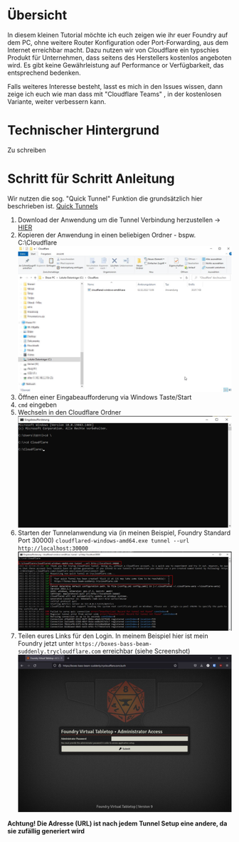 # Übersicht 
In diesem kleinen Tutorial möchte ich euch zeigen wie ihr euer Foundry auf dem PC, ohne weitere Router Konfiguration oder Port-Forwarding, aus dem Internet erreichbar macht.
Dazu nutzen wir von Cloudflare ein typschies Produkt für Unternehmen, dass seitens des Herstellers kostenlos angeboten wird.
Es gibt keine Gewährleistung auf Performance or Verfügbarkeit, das entsprechend bedenken. 

Falls weiteres Interesse besteht, lasst es mich in den Issues wissen, dann zeige ich euch wie man dass mit "Cloudflare Teams" , in der kostenlosen Variante, weiter verbessern kann.

# Technischer Hintergrund
Zu schreiben


# Schritt für Schritt Anleitung

Wir nutzen die sog. "Quick Tunnel" Funktion die grundsätzlich hier beschrieben ist. [Quick Tunnels](https://developers.cloudflare.com/cloudflare-one/connections/connect-apps/run-tunnel/trycloudflare)

1. Download der Anwendung um die Tunnel Verbindung herzustellen -> [HIER](https://github.com/cloudflare/cloudflared/releases/latest/download/cloudflared-windows-amd64.exe)
2. Kopieren der Anwendung in einen beliebigen Ordner - bspw. C:\Cloudflare
![Explorer Übersicht](/Windows_Explorer.jpg)
3. Öffnen einer Eingabeaufforderung via Windows Taste/Start
4. `cmd` eingeben
5. Wechseln in den Cloudflare Ordner 
![CMD Ordner](/CMD-Folder.jpg)
6. Starten der Tunnelanwendung via (in meinen Beispiel, Foundry Standard Port 30000)
`cloudflared-windows-amd64.exe tunnel --url http://localhost:30000`
![Tunnel Setup](/CF-Tunnel-setup.jpg)
7. Teilen eures Links für den Login. In meinem Beispiel hier ist mein Foundry jetzt unter
 `https://boxes-bass-beam-suddenly.trycloudflare.com` erreichbar (siehe Screenshot)
![Foundry Login](/FoundryLogin.jpg)

**Achtung! Die Adresse (URL) ist nach jedem Tunnel Setup eine andere, da sie zufällig generiert wird**
